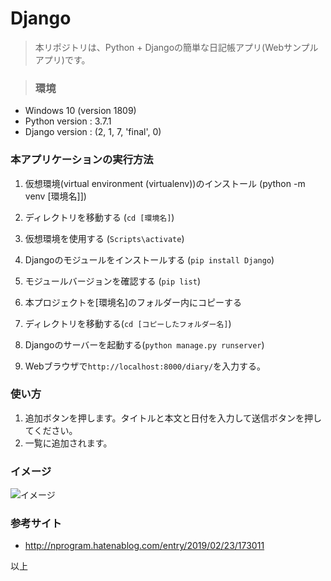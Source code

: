 # Django
>本リポジトリは、Python + Djangoの簡単な日記帳アプリ(Webサンプルアプリ)です。<br>

>### 環境
* Windows 10 (version 1809)
* Python version : 3.7.1
* Django version : (2, 1, 7, 'final', 0)

### 本アプリケーションの実行方法

1. 仮想環境(virtual environment (virtualenv))のインストール (python -m venv [環境名]])

1. ディレクトリを移動する (```cd [環境名]```)

1. 仮想環境を使用する (```Scripts\activate```)

1. Djangoのモジュールをインストールする (```pip install Django```)

1. モジュールバージョンを確認する (```pip list```)

1. 本プロジェクトを[環境名]のフォルダー内にコピーする

1. ディレクトリを移動する(```cd [コピーしたフォルダー名]```)

1. Djangoのサーバーを起動する(```python manage.py runserver```)

1.  Webブラウザで```http://localhost:8000/diary/```を入力する。

### 使い方
1. 追加ボタンを押します。タイトルと本文と日付を入力して送信ボタンを押してください。
1. 一覧に追加されます。

### イメージ
![イメージ](list.jpg)

### 参考サイト
* http://nprogram.hatenablog.com/entry/2019/02/23/173011

以上
